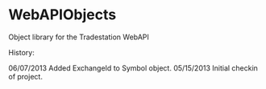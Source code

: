 WebAPIObjects
=============

Object library for the Tradestation WebAPI

History: 

06/07/2013	Added ExchangeId to Symbol object.
05/15/2013	Initial checkin of project.
